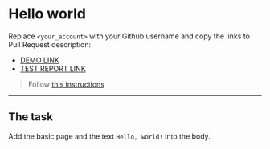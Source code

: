 # Hello world
Replace `<your_account>` with your Github username and copy the links to Pull Request description:
- [DEMO LINK](https://YuliiaUmantseva.github.io/layout_hello-world/)
- [TEST REPORT LINK](https://YuliiaUmantseva.github.io/layout_hello-world/report/html_report/)

> Follow [this instructions](https://mate-academy.github.io/layout_task-guideline/#how-to-solve-the-layout-tasks-on-github)
___

## The task
Add the basic page  and the text `Hello, world!` into the body.
